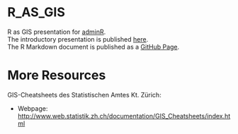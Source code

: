 # R_AS_GIS
R as GIS presentation for [adminR](https://www.meetup.com/adminR/events/263835294/). <br>
The introductory presentation is published [here](https://docs.google.com/presentation/d/1gAwLLWzoFkoGykLik1gBFFPMsceL1GYL2e6wtspk_5c/edit?usp=sharing). <br>
The R Markdown document is published as a [GitHub Page](https://statistikzh.github.io/R_AS_GIS/).

# More Resources 
GIS-Cheatsheets des Statistischen Amtes Kt. Zürich:<br>
- Webpage: http://www.web.statistik.zh.ch/documentation/GIS_Cheatsheets/index.html <br>



